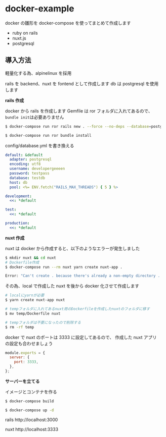 # docker-example

docker の雛形を docker-compose を使ってまとめて作成します

- ruby on rails
- nuxt.js
- postgresql

## 導入方法

軽量化する為、alpinelinux を採用

rails を backend、nuxt を fontend として作成します
db は postgresql を使用します

**rails 作成**

docker から rails を作成します
Gemfile は ror フォルダに入れてあるので、`bundle init`は必要ありません

```bash
$ docker-compose run ror rails new . --force --no-deps --database=postgresql --skip-yarn --skip-action-mailer --skip-active-storage --skip-action-cable --skip-sprockets --skip-javascript --skip-turbolinks --skip-test --api --skip-bundle

$ docker-compose run ror bundle install
```

config/database.yml を書き換える

```yml
default: &default
  adapter: postgresql
  encoding: utf8
  username: developergeeeen
  password: testpass
  database: testdb
  host: db
  pool: <%= ENV.fetch("RAILS_MAX_THREADS") { 5 } %>

development:
  <<: *default

test:
  <<: *default

production:
  <<: *default
```

**nuxt 作成**

nuxt は docker から作成すると、以下のようなエラーが発生しました

```bash
$ mkdir nuxt && cd nuxt
# Dockerfile作成
$ docker-compose run --rm nuxt yarn create nuxt-app .

Error: "Can't create . because there's already a non-empty directory . existing in path."
```

その為、local で作成した nuxt を後から docker 化させて作成します

```bash
# localにyarnが必要
$ yarn create nuxt-app nuxt

# tempフォルダに入れてあるnuxt用のDockerfileを作成したnuxtのフォルダに移す
$ mv temp/Dockerfile nuxt

# tempフォルダは不要になったので削除する
$ rm -rf temp
```

docker で nuxt のポートは 3333 に設定してあるので、
作成した nuxt アプリの設定も合わせましょう

```javascript
module.exports = {
  server: {
    port: 3333,
  },
};
```

**サーバーを立てる**

イメージとコンテナを作る

```bash
$ docker-compose build

$ docker-compose up -d
```

rails
http://localhost:3000

nuxt
http://localhost:3333

